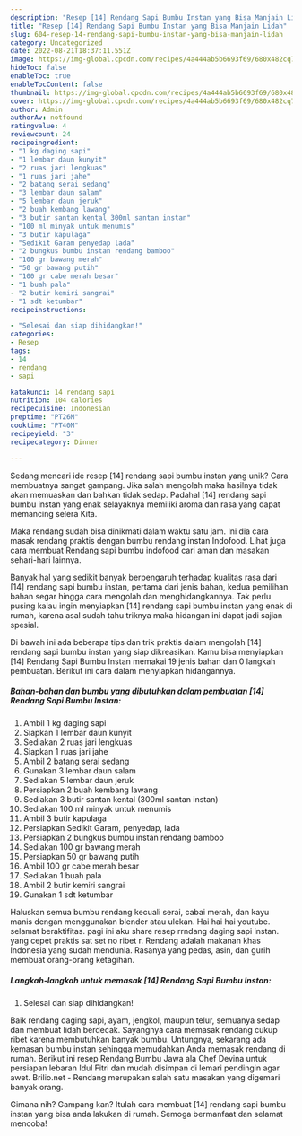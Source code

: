 ```yaml
---
description: "Resep [14] Rendang Sapi Bumbu Instan yang Bisa Manjain Lidah"
title: "Resep [14] Rendang Sapi Bumbu Instan yang Bisa Manjain Lidah"
slug: 604-resep-14-rendang-sapi-bumbu-instan-yang-bisa-manjain-lidah
category: Uncategorized
date: 2022-08-21T18:37:11.551Z
image: https://img-global.cpcdn.com/recipes/4a444ab5b6693f69/680x482cq70/14-rendang-sapi-bumbu-instan-foto-resep-utama.jpg
hideToc: false
enableToc: true
enableTocContent: false
thumbnail: https://img-global.cpcdn.com/recipes/4a444ab5b6693f69/680x482cq70/14-rendang-sapi-bumbu-instan-foto-resep-utama.jpg
cover: https://img-global.cpcdn.com/recipes/4a444ab5b6693f69/680x482cq70/14-rendang-sapi-bumbu-instan-foto-resep-utama.jpg
author: Admin
authorAv: notfound
ratingvalue: 4
reviewcount: 24
recipeingredient:
- "1 kg daging sapi"
- "1 lembar daun kunyit"
- "2 ruas jari lengkuas"
- "1 ruas jari jahe"
- "2 batang serai sedang"
- "3 lembar daun salam"
- "5 lembar daun jeruk"
- "2 buah kembang lawang"
- "3 butir santan kental 300ml santan instan"
- "100 ml minyak untuk menumis"
- "3 butir kapulaga"
- "Sedikit Garam penyedap lada"
- "2 bungkus bumbu instan rendang bamboo"
- "100 gr bawang merah"
- "50 gr bawang putih"
- "100 gr cabe merah besar"
- "1 buah pala"
- "2 butir kemiri sangrai"
- "1 sdt ketumbar"
recipeinstructions:

- "Selesai dan siap dihidangkan!"
categories:
- Resep
tags:
- 14
- rendang
- sapi

katakunci: 14 rendang sapi 
nutrition: 104 calories
recipecuisine: Indonesian
preptime: "PT26M"
cooktime: "PT40M"
recipeyield: "3"
recipecategory: Dinner

---
```





Sedang mencari ide resep [14] rendang sapi bumbu instan yang unik? Cara membuatnya sangat gampang. Jika salah mengolah maka hasilnya tidak akan memuaskan dan bahkan tidak sedap. Padahal [14] rendang sapi bumbu instan yang enak selayaknya memiliki aroma dan rasa yang dapat memancing selera Kita.





Maka rendang sudah bisa dinikmati dalam waktu satu jam. Ini dia cara masak rendang praktis dengan bumbu rendang instan Indofood. Lihat juga cara membuat Rendang sapi bumbu indofood cari aman dan masakan sehari-hari lainnya.

Banyak hal yang sedikit banyak berpengaruh terhadap kualitas rasa dari [14] rendang sapi bumbu instan, pertama dari jenis bahan, kedua pemilihan bahan segar hingga cara mengolah dan menghidangkannya. Tak perlu pusing kalau ingin menyiapkan [14] rendang sapi bumbu instan yang enak di rumah, karena asal sudah tahu triknya maka hidangan ini dapat jadi sajian spesial.






Di bawah ini ada beberapa tips dan trik praktis dalam mengolah [14] rendang sapi bumbu instan yang siap dikreasikan. Kamu bisa menyiapkan [14] Rendang Sapi Bumbu Instan memakai 19 jenis bahan dan 0 langkah pembuatan. Berikut ini cara dalam menyiapkan hidangannya.

<!--inarticleads1-->

##### Bahan-bahan dan bumbu yang dibutuhkan dalam pembuatan [14] Rendang Sapi Bumbu Instan:

1. Ambil 1 kg daging sapi
1. Siapkan 1 lembar daun kunyit
1. Sediakan 2 ruas jari lengkuas
1. Siapkan 1 ruas jari jahe
1. Ambil 2 batang serai sedang
1. Gunakan 3 lembar daun salam
1. Sediakan 5 lembar daun jeruk
1. Persiapkan 2 buah kembang lawang
1. Sediakan 3 butir santan kental (300ml santan instan)
1. Sediakan 100 ml minyak untuk menumis
1. Ambil 3 butir kapulaga
1. Persiapkan Sedikit Garam, penyedap, lada
1. Persiapkan 2 bungkus bumbu instan rendang bamboo
1. Sediakan 100 gr bawang merah
1. Persiapkan 50 gr bawang putih
1. Ambil 100 gr cabe merah besar
1. Sediakan 1 buah pala
1. Ambil 2 butir kemiri sangrai
1. Gunakan 1 sdt ketumbar


Haluskan semua bumbu rendang kecuali serai, cabai merah, dan kayu manis dengan menggunakan blender atau ulekan. Hai hai hai youtube. selamat beraktifitas. pagi ini aku share resep rrndang daging sapi instan. yang cepet praktis sat set no ribet r. Rendang adalah makanan khas Indonesia yang sudah mendunia. Rasanya yang pedas, asin, dan gurih membuat orang-orang ketagihan. 

<!--inarticleads2-->

##### Langkah-langkah untuk memasak [14] Rendang Sapi Bumbu Instan:


1. Selesai dan siap dihidangkan!

Baik rendang daging sapi, ayam, jengkol, maupun telur, semuanya sedap dan membuat lidah berdecak. Sayangnya cara memasak rendang cukup ribet karena membutuhkan banyak bumbu. Untungnya, sekarang ada kemasan bumbu instan sehingga memudahkan Anda memasak rendang di rumah. Berikut ini resep Rendang Bumbu Jawa ala Chef Devina untuk persiapan lebaran Idul Fitri dan mudah disimpan di lemari pendingin agar awet. Brilio.net - Rendang merupakan salah satu masakan yang digemari banyak orang. 

Gimana nih? Gampang kan? Itulah cara membuat [14] rendang sapi bumbu instan yang bisa anda lakukan di rumah. Semoga bermanfaat dan selamat mencoba!

